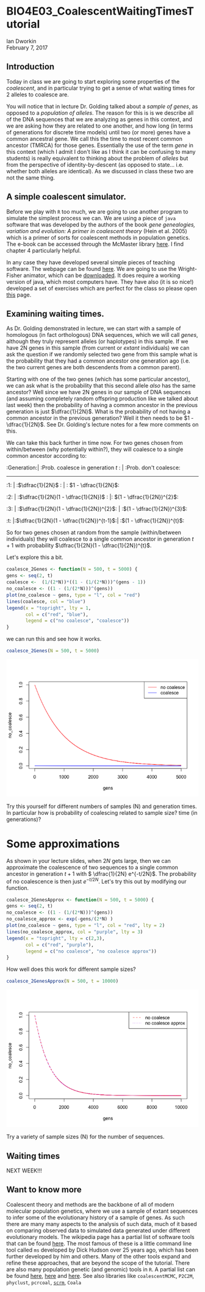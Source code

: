 # BIO4E03_CoalescentWaitingTimesTutorial
Ian Dworkin  
February 7, 2017  



## Introduction

Today in class we are going to start exploring some properties of the *coalescent*, and in particular trying to get a sense of what waiting times for 2 alleles to coalesce are.

You will notice that in lecture Dr. Golding talked about a *sample of genes*, as opposed to a *population of alleles*. The reason for this is is we describe all of the DNA sequences that we are analyzing as genes in this context, and we are asking how they are related to one another, and how long (in terms of generations for discrete time models) until two (or more) genes have a common ancestral gene. We call this the time to most recent common ancestor (TMRCA) for those genes. Essentially the use of the term *gene* in this context (which I admit I don't like as I think it can be confusing to many students) is really equivalent to thinking about the problem of *alleles* but from the perspective of identity-by-descent (as opposed to state... i.e. whether both alleles are identical). As we discussed in class these two are not the same thing.

## A simple coalescent simulator.
Before we play with `R` too much, we are going to use another program to simulate the simplest process we can. We are using a piece of `java` software that was developed by the authors of the book *gene genealogies, variation and evolution: A primer in coalescent theory* (Hein et al. 2005) which is a primer of sorts for coalescent methods in population genetics. The e-book can be accessed through the McMaster library [here](http://books1.scholarsportal.info/viewdoc.html?id=/ebooks/ebooks0/oxford/2011-06-22/1/75898). I find chapter 4 particularly helpful.

In any case they have developed several simple pieces of teaching software. The webpage can be found [here](http://www.coalescent.dk/). We are going to use the Wright-Fisher animator, which can be [downloaded](http://cs.au.dk/~compbio/coalescent/Felsenstein.jar). It does require a working version of java, which most computers have. They have also (it is so nice!) developed a set of exercises which are perfect for the class so please open [this](http://cs.au.dk/~compbio/coalescent/wf_man.html) page.


## Examining waiting times.
As Dr. Golding demonstrated in lecture, we can start with a sample of homologous (in fact orthologous) DNA sequences, which we will call *genes*, although they truly represent alleles (or haplotypes) in this sample. If we have 2N genes in this sample (from current or *extant* individuals) we can ask the question if we randomly selected two gene from this sample what is the probability that they had a common ancestor one generation ago (i.e. the two current genes are both descendents from a common parent). 

Starting with one of the two genes (which has some particular ancestor), we can ask what is the probability that this second allele *also* has the same ancestor? Well since we have 2N genes in our sample of DNA sequences (and assuming completely random offspring production like we talked about last week) then the probability of having a common ancestor in the previous generation is just $\dfrac{1}{2N}$.  What is the probability of not having a common ancestor in the previous generation? Well it then needs to be $1 - \dfrac{1}{2N}$. See Dr. Golding's lecture notes for a few more comments on this.

We can take this back further in time now. For two genes chosen from within/between (why potentially within?), they will coalesce to a single common ancestor according to:

:Generation:| :Prob. coalesce in generation *t* : | :Prob. don't coalesce:

 ----------  ------------------------------------- -----------------------
:1:          | :$\dfrac{1}{2N}$  :                    | : $1 - \dfrac{1}{2N}$:

:2:         | :$\dfrac{1}{2N}(1 - \dfrac{1}{2N})$ :    |: $(1 - \dfrac{1}{2N})^{2}$:

:3:        | :$\dfrac{1}{2N}(1 - \dfrac{1}{2N})^{2}$: | :$(1 - \dfrac{1}{2N})^{3}$:

:t:          |:$\dfrac{1}{2N}(1 - \dfrac{1}{2N})^{t-1}$:| :$(1 - \dfrac{1}{2N})^{t}$:


So for two genes chosen at random from the sample (within/between individuals) they will coalesce to a single common ancestor in generation $t + 1$ with probability $\dfrac{1}{2N}(1 - \dfrac{1}{2N})^{t}$.

Let's explore this a bit. 

```r
coalesce_2Genes <- function(N = 500, t = 5000) {
gens <- seq(2, t)
coalesce <-  (1/(2*N))*((1 - (1/(2*N)))^(gens - 1))
no_coalesce <- ((1 - (1/(2*N)))^(gens))
plot(no_coalesce ~ gens, type = "l", col = "red")
lines(coalesce, col = "blue")
legend(x = "topright", lty = 1, 
       col = c("red", "blue"),
       legend = c("no coalesce", "coalesce"))
}
```

we can run this and see how it works.

```r
coalesce_2Genes(N = 500, t = 5000)
```

![](BIO4E03_CoalescentWaitingTimes_files/figure-html/run_function-1.png)<!-- -->

Try this yourself for different numbers of samples (N) and generation times. In particular how is probability of coalescing related to sample size? time (in generations)?


# Some approximations
As shown in your lecture slides, when $2N$ gets large, then we can approximate the coalescence of two sequences to a single common ancestor in generation $t + 1$ with
$ \dfrac{1}{2N} e^{-t/2N}$. The probability of no coalescence is then just $e^{-t/2N}$. Let's try this out by modifying our function.


```r
coalesce_2GenesApprox <- function(N = 500, t = 5000) {
gens <- seq(2, t)
no_coalesce <- ((1 - (1/(2*N)))^(gens))
no_coalesce_approx <- exp(-gens/(2*N) )
plot(no_coalesce ~ gens, type = "l", col = "red", lty = 2)
lines(no_coalesce_approx, col = "purple", lty = 3)
legend(x = "topright", lty = c(2,3), 
       col = c("red", "purple"),
       legend = c("no coalesce", "no coalesce approx"))
}
```

How well does this work for different sample sizes?

```r
coalesce_2GenesApprox(N = 500, t = 10000)
```

![](BIO4E03_CoalescentWaitingTimes_files/figure-html/unnamed-chunk-1-1.png)<!-- -->

Try a variety of sample sizes (N) for the number of sequences.

## Waiting times

NEXT WEEK!!!


## Want to know more
Coalescent theory and methods are the backbone of all of modern molecular population genetics, where we use a sample of extant sequences to infer some of the evolutionary history of a sample of genes. As such there are many many aspects to the analysis of such data, much of it based on comparing observed data to simulated data generated under different evolutionary models. 
The wikipedia page has a partial list of software tools that can be found [here](https://en.wikipedia.org/wiki/Coalescent_theory#Software). The most famous of these is a little command line tool called `ms` developed by Dick Hudson over 25 years ago, which has been further developed by him and others. Many of the other tools expand and refine these approaches, that are beyond the scope of the tutorial. There are also many population genetic (and genomic) tools in `R`. A partial list can be found [here](https://cran.r-project.org/web/views/Genetics.html), [here](http://popgen.nescent.org/PACKAGES.html) and [here](https://cran.r-project.org/web/views/Phylogenetics.html). See also libraries like `coalescentMCMC`, `P2C2M`, `phyclust`, `pcrcoal`, [`scrm`](https://scrm.github.io/), `Coala`
